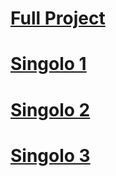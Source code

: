 # [Full Project](https://alexkosarevski.github.io/singolo)
# [Singolo 1](https://alexkosarevski.github.io/singolo/singolo1)
# [Singolo 2](https://alexkosarevski.github.io/singolo/singolo2)
# [Singolo 3](https://alexkosarevski.github.io/singolo/singolo3)